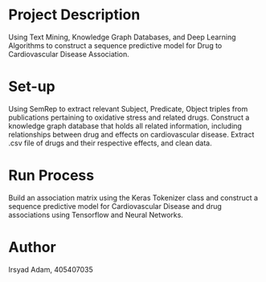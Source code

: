 # Project Description
Using Text Mining, Knowledge Graph Databases, and Deep Learning Algorithms to construct a sequence predictive model for Drug to Cardiovascular Disease Association.

# Set-up
Using SemRep to extract relevant Subject, Predicate, Object triples from publications pertaining to oxidative stress and related drugs. Construct a knowledge graph database that holds all related information, including relationships between drug and effects on cardiovascular disease. Extract .csv file of drugs and their respective effects, and clean data.

# Run Process
Build an association matrix using the Keras Tokenizer class and construct a sequence predictive model for Cardiovascular Disease and drug associations using Tensorflow and Neural Networks.

# Author
Irsyad Adam, 405407035
